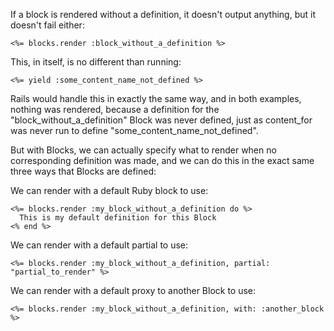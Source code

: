 If a block is rendered without a definition, it doesn't output anything, but it doesn't fail either:

```erb
<%= blocks.render :block_without_a_definition %>
```

This, in itself, is no different than running:

```erb
<%= yield :some_content_name_not_defined %>
```

Rails would handle this in exactly the same way, and in both examples, nothing was rendered, because a definition for the "block_without_a_definition" Block was never defined, just as content_for was never run to define "some_content_name_not_defined".

But with Blocks, we can actually specify what to render when no corresponding definition was made, and we can do this in the exact same three ways that Blocks are defined:

We can render with a default Ruby block to use:

```erb
<%= blocks.render :my_block_without_a_definition do %>
  This is my default definition for this Block
<% end %>
```

We can render with a default partial to use:

```erb
<%= blocks.render :my_block_without_a_definition, partial: "partial_to_render" %>
```

We can render with a default proxy to another Block to use:
```erb
<%= blocks.render :my_block_without_a_definition, with: :another_block %>
```